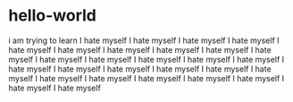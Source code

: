 # hello-world
i am trying to learn
I hate myself I hate myself I hate myself I hate myself I hate myself I hate myself I hate myself I hate myself I hate myself I hate myself I hate myself I hate myself I hate myself I hate myself I hate myself I hate myself I hate myself I hate myself I hate myself I hate myself I hate myself I hate myself I hate myself I hate myself I hate myself I hate myself I hate myself I hate myself 
